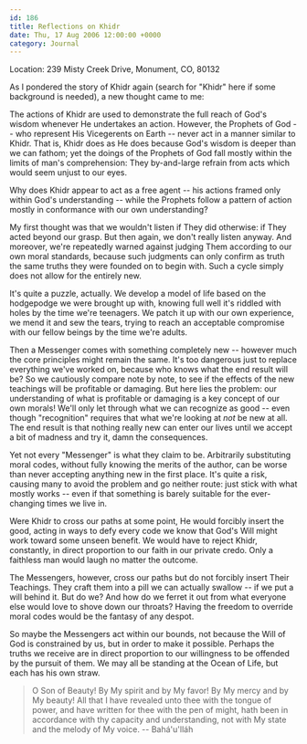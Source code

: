 ```yaml
---
id: 186
title: Reflections on Khidr
date: Thu, 17 Aug 2006 12:00:00 +0000
category: Journal
---
```


Location: 239 Misty Creek Drive, Monument, CO, 80132

As I pondered the story of Khidr again (search for "Khidr" here if some
background is needed), a new thought came to me:

The actions of Khidr are used to demonstrate the full reach of God's
wisdom whenever He undertakes an action.  However, the Prophets of God
-- who represent His Vicegerents on Earth -- never act in a manner
similar to Khidr.  That is, Khidr does as He does because God's wisdom
is deeper than we can fathom; yet the doings of the Prophets of God fall
mostly within the limits of man's comprehension: They by-and-large
refrain from acts which would seem unjust to our eyes.

Why does Khidr appear to act as a free agent -- his actions framed only
within God's understanding -- while the Prophets follow a pattern of
action mostly in conformance with our own understanding?

My first thought was that we wouldn't listen if They did otherwise: if
They acted beyond our grasp.  But then again, we don't really listen
anyway.  And moreover, we're repeatedly warned against judging Them
according to our own moral standards, because such judgments can only
confirm as truth the same truths they were founded on to begin with.
Such a cycle simply does not allow for the entirely new.

It's quite a puzzle, actually.  We develop a model of life based on the
hodgepodge we were brought up with, knowing full well it's riddled with
holes by the time we're teenagers.  We patch it up with our own
experience, we mend it and sew the tears, trying to reach an acceptable
compromise with our fellow beings by the time we're adults.

Then a Messenger comes with something completely new -- however much the
core principles might remain the same.  It's too dangerous just to
replace everything we've worked on, because who knows what the end
result will be?  So we cautiously compare note by note, to see if the
effects of the new teachings will be profitable or damaging.  But here
lies the problem: our understanding of what is profitable or damaging is
a key concept of our own morals!  We'll only let through what we can
recognize as good -- even though "recognition" requires that what we're
looking at *not* be new at all.  The end result is that nothing really new
can enter our lives until we accept a bit of madness and try it, damn
the consequences.

Yet not every "Messenger" is what they claim to be.  Arbitrarily
substituting moral codes, without fully knowing the merits of the
author, can be worse than never accepting anything new in the first
place.  It's quite a risk, causing many to avoid the problem and go
neither route: just stick with what mostly works -- even if that
something is barely suitable for the ever-changing times we live in.

Were Khidr to cross our paths at some point, He would forcibly insert
the good, acting in ways to defy every code we know that God's Will
might work toward some unseen benefit.  We would have to reject Khidr,
constantly, in direct proportion to our faith in our private credo.
Only a faithless man would laugh no matter the outcome.

The Messengers, however, cross our paths but do not forcibly insert
Their Teachings.  They craft them into a pill we can actually swallow --
if we put a will behind it.  But do we?  And how do we ferret it out
from what everyone else would love to shove down our throats?  Having
the freedom to override moral codes would be the fantasy of any despot.

So maybe the Messengers act within our bounds, not because the Will of
God is constrained by us, but in order to make it possible.  Perhaps the
truths we receive are in direct proportion to our willingness to be
offended by the pursuit of them.  We may all be standing at the Ocean of
Life, but each has his own straw.

> O Son of Beauty!  By My spirit and by My favor!  By My mercy and by My
> beauty!  All that I have revealed unto thee with the tongue of power,
> and have written for thee with the pen of might, hath been in
> accordance with thy capacity and understanding, not with My state and
> the melody of My voice. -- Bahá'u'lláh


